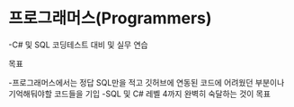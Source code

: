 # 프로그래머스(Programmers)
-C# 및 SQL 코딩테스트 대비 및 실무 연습



목표

-프로그래머스에서는 정답 SQL만을 적고 깃허브에 연동된 코드에 어려웠던 부분이나 기억해둬야할 코드들을 기입
-SQL 및 C# 레벨 4까지 완벽히 숙달하는 것이 목표


